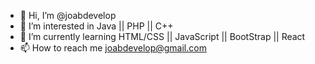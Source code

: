 - 👋 Hi, I’m @joabdevelop
- 👀 I’m interested in Java || PHP || C++ 
- 🌱 I’m currently learning HTML/CSS || JavaScript || BootStrap || React
- 📫 How to reach me joabdevelop@gmail.com

<!---
I'm in the learning process and the more people willing to teach, the more the world evolves!
--->
